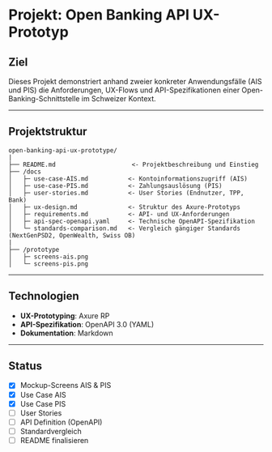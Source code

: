 # Projekt: Open Banking API UX-Prototyp

## Ziel
Dieses Projekt demonstriert anhand zweier konkreter Anwendungsfälle (AIS und PIS) die Anforderungen, UX-Flows und API-Spezifikationen einer Open-Banking-Schnittstelle im Schweizer Kontext.

---

## Projektstruktur

```
open-banking-api-ux-prototype/
|
├── README.md                     <- Projektbeschreibung und Einstieg
├── /docs
│   ├─ use-case-AIS.md           <- Kontoinformationszugriff (AIS)
│   ├─ use-case-PIS.md           <- Zahlungsauslösung (PIS)
│   ├─ user-stories.md           <- User Stories (Endnutzer, TPP, Bank)
│   ├─ ux-design.md              <- Struktur des Axure-Prototyps
│   ├─ requirements.md           <- API- und UX-Anforderungen
│   ├─ api-spec-openapi.yaml     <- Technische OpenAPI-Spezifikation
│   └─ standards-comparison.md   <- Vergleich gängiger Standards (NextGenPSD2, OpenWealth, Swiss OB)
|
├── /prototype
│   ├─ screens-ais.png
│   └─ screens-pis.png
```

---

## Technologien
- **UX-Prototyping**: Axure RP
- **API-Spezifikation**: OpenAPI 3.0 (YAML)
- **Dokumentation**: Markdown


---

## Status
- [x] Mockup-Screens AIS & PIS
- [x] Use Case AIS
- [x] Use Case PIS
- [ ] User Stories
- [ ] API Definition (OpenAPI)
- [ ] Standardvergleich
- [ ] README finalisieren
